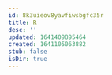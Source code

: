 ```yaml
---
id: 8k3uieov8yavfiwsbgfc35r
title: R
desc: ''
updated: 1641409895464
created: 1641105063882
stub: false
isDir: true
---
```



